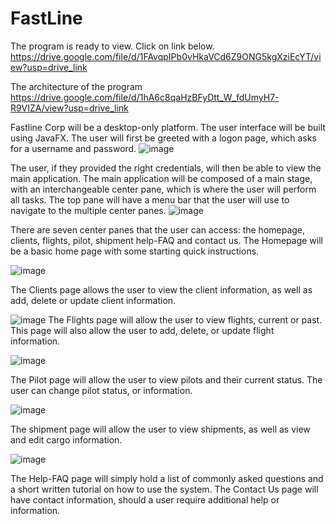 # FastLine
The program is ready to view. Click on link below.
https://drive.google.com/file/d/1FAvqpIPb0vHkaVCd6Z9ONG5kgXziEcYT/view?usp=drive_link

The architecture of the program
https://drive.google.com/file/d/1hA6c8qaHzBFyDtt_W_fdUmyH7-R9VIZA/view?usp=drive_link

Fastline Corp will be a desktop-only platform. The user interface will be built using JavaFX. The user will first be greeted with a logon page, which asks for a username and password. 
![image](https://github.com/theemking/FastLine/assets/61077487/80106afb-a212-4016-89bc-00f9f6ad14c8)

The user, if they provided the right credentials, will then be able to view the main application. The main application will be composed of a main stage, with an interchangeable center pane, which is where the user will perform all tasks. The top pane will have a menu bar that the user will use to navigate to the multiple center panes.
![image](https://github.com/theemking/FastLine/assets/61077487/5af27e7b-156d-4c54-b301-2276f0038575)

There are seven center panes that the user can access: the homepage, clients, flights, pilot, shipment help-FAQ and contact us. The Homepage will be a basic home page with some starting quick instructions. 

![image](https://github.com/theemking/FastLine/assets/61077487/c8fba06f-56ed-4b4e-957a-2742622e64ea)

The Clients page allows the user to view the client information, as well as add, delete or update client information. 

![image](https://github.com/theemking/FastLine/assets/61077487/120bc524-8f48-4da0-a7d4-692e7e74bad8)
The Flights page will allow the user to view flights, current or past. This page will also allow the user to add, delete, or update flight information. 

![image](https://github.com/theemking/FastLine/assets/61077487/d9ff25f5-a217-4973-b929-7d8dba48e63a)

The Pilot page will allow the user to view pilots and their current status. The user can change pilot status, or information. 

![image](https://github.com/theemking/FastLine/assets/61077487/f3f313b7-b923-4bfc-bf67-c532be0fb6cf)

The shipment page will allow the user to view shipments, as well as view and edit cargo information. 

![image](https://github.com/theemking/FastLine/assets/61077487/5657ab21-2d44-4ca1-9973-9b14673aa23d)

The Help-FAQ page will simply hold a list of commonly asked questions and a short written tutorial on how to use the system. The Contact Us page will have contact information, should a user require additional help or information.
